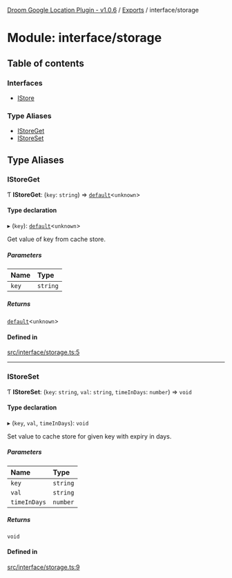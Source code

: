 [Droom Google Location Plugin - v1.0.6](../README.md) / [Exports](../modules.md) / interface/storage

# Module: interface/storage

## Table of contents

### Interfaces

- [IStore](../interfaces/interface_storage.IStore.md)

### Type Aliases

- [IStoreGet](interface_storage.md#istoreget)
- [IStoreSet](interface_storage.md#istoreset)

## Type Aliases

### IStoreGet

Ƭ **IStoreGet**: (`key`: `string`) => [`default`](interface_nullable.md#default)<`unknown`\>

#### Type declaration

▸ (`key`): [`default`](interface_nullable.md#default)<`unknown`\>

Get value of key from cache store.

##### Parameters

| Name | Type |
| :------ | :------ |
| `key` | `string` |

##### Returns

[`default`](interface_nullable.md#default)<`unknown`\>

#### Defined in

[src/interface/storage.ts:5](https://github.com/hitendrarao/location/blob/0bcac8f/src/interface/storage.ts#L5)

___

### IStoreSet

Ƭ **IStoreSet**: (`key`: `string`, `val`: `string`, `timeInDays`: `number`) => `void`

#### Type declaration

▸ (`key`, `val`, `timeInDays`): `void`

Set value to cache store for given key with expiry in days.

##### Parameters

| Name | Type |
| :------ | :------ |
| `key` | `string` |
| `val` | `string` |
| `timeInDays` | `number` |

##### Returns

`void`

#### Defined in

[src/interface/storage.ts:9](https://github.com/hitendrarao/location/blob/0bcac8f/src/interface/storage.ts#L9)
